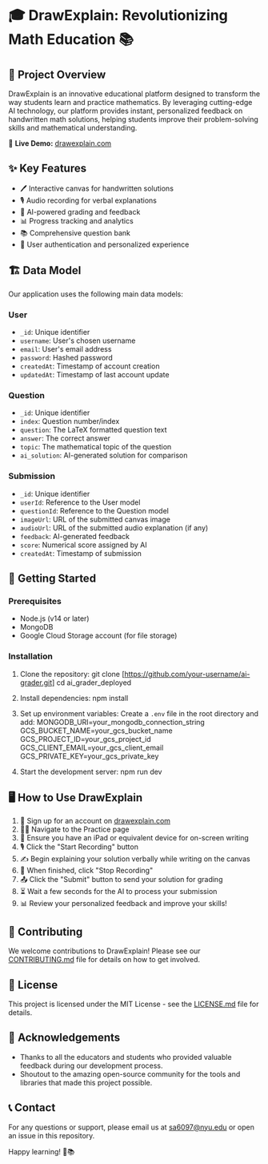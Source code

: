# 🎓 DrawExplain: Revolutionizing Math Education 📚

## 🌟 Project Overview

DrawExplain is an innovative educational platform designed to transform the way students learn and practice mathematics. By leveraging cutting-edge AI technology, our platform provides instant, personalized feedback on handwritten math solutions, helping students improve their problem-solving skills and mathematical understanding.

🔗 **Live Demo:** [drawexplain.com](https://drawexplain.com)

## ✨ Key Features

- 🖊️ Interactive canvas for handwritten solutions
- 🎙️ Audio recording for verbal explanations
- 🤖 AI-powered grading and feedback
- 📊 Progress tracking and analytics
- 📚 Comprehensive question bank
- 👥 User authentication and personalized experience

## 🏗️ Data Model

Our application uses the following main data models:

### User

- `_id`: Unique identifier
- `username`: User's chosen username
- `email`: User's email address
- `password`: Hashed password
- `createdAt`: Timestamp of account creation
- `updatedAt`: Timestamp of last account update

### Question

- `_id`: Unique identifier
- `index`: Question number/index
- `question`: The LaTeX formatted question text
- `answer`: The correct answer
- `topic`: The mathematical topic of the question
- `ai_solution`: AI-generated solution for comparison

### Submission

- `_id`: Unique identifier
- `userId`: Reference to the User model
- `questionId`: Reference to the Question model
- `imageUrl`: URL of the submitted canvas image
- `audioUrl`: URL of the submitted audio explanation (if any)
- `feedback`: AI-generated feedback
- `score`: Numerical score assigned by AI
- `createdAt`: Timestamp of submission

## 🚀 Getting Started

### Prerequisites

- Node.js (v14 or later)
- MongoDB
- Google Cloud Storage account (for file storage)

### Installation

1. Clone the repository:
   git clone [https://github.com/your-username/ai-grader.git]
   cd ai_grader_deployed

2. Install dependencies:
   npm install

3. Set up environment variables: Create a `.env` file in the root directory and add:
   MONGODB_URI=your_mongodb_connection_string
   GCS_BUCKET_NAME=your_gcs_bucket_name
   GCS_PROJECT_ID=your_gcs_project_id
   GCS_CLIENT_EMAIL=your_gcs_client_email
   GCS_PRIVATE_KEY=your_gcs_private_key

4. Start the development server:
   npm run dev

## 🖥️ How to Use DrawExplain

1. 📝 Sign up for an account on [drawexplain.com](https://drawexplain.com)
2. 🏋️‍♀️ Navigate to the Practice page
3. 📱 Ensure you have an iPad or equivalent device for on-screen writing
4. 🎙️ Click the "Start Recording" button
5. ✍️ Begin explaining your solution verbally while writing on the canvas
6. 🛑 When finished, click "Stop Recording"
7. 📤 Click the "Submit" button to send your solution for grading
8. ⏳ Wait a few seconds for the AI to process your submission
9. 📊 Review your personalized feedback and improve your skills!

## 🤝 Contributing

We welcome contributions to DrawExplain! Please see our [CONTRIBUTING.md](CONTRIBUTING.md) file for details on how to get involved.

## 📄 License

This project is licensed under the MIT License - see the [LICENSE.md](LICENSE.md) file for details.

## 🙏 Acknowledgements

- Thanks to all the educators and students who provided valuable feedback during our development process.
- Shoutout to the amazing open-source community for the tools and libraries that made this project possible.

## 📞 Contact

For any questions or support, please email us at sa6097@nyu.edu or open an issue in this repository.

Happy learning! 🚀📚
